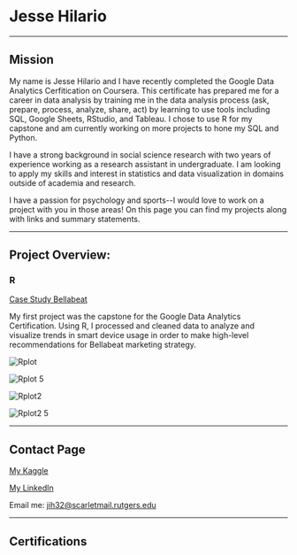 # Jesse Hilario

***
## Mission

My name is Jesse Hilario and I have recently completed the Google Data Analytics Cerfitication on Coursera. This certificate has prepared me for a career in data analysis by training me in the data analysis process (ask, prepare, process, analyze, share, act) by learning to use tools including SQL, Google Sheets, RStudio, and Tableau. I chose to use R for my capstone and am currently working on more projects to hone my SQL and Python.

I have a strong background in social science research with two years of experience working as a research assistant in undergraduate. I am looking to apply my skills and interest in statistics and data visualization in domains outside of academia and research.

I have a passion for psychology and sports--I would love to work on a project with you in those areas! On this page you can find my projects along with links and summary statements.


***
## Project Overview:

### R

[Case Study Bellabeat](https://www.kaggle.com/code/jessehilario/case-study-bellabeat)

My first project was the capstone for the Google Data Analytics Certification. Using R, I processed and cleaned data to analyze and visualize trends in smart device usage in order to make high-level recommendations for Bellabeat marketing strategy.

![Rplot](https://user-images.githubusercontent.com/106210905/183309227-7cf874ba-cc6e-4dff-ad67-5d9fd34b8dd2.png)

![Rplot 5](https://user-images.githubusercontent.com/106210905/183310479-9bb9a078-9abe-49b6-b475-ffdc73675492.png)

![Rplot2](https://user-images.githubusercontent.com/106210905/183308163-178b6093-79ed-47fd-b94e-88ae2cc73851.png)

![Rplot2 5](https://user-images.githubusercontent.com/106210905/183310534-f0ef176d-af0d-40c6-b8a2-80d8536e9718.png)



***
## Contact Page

[My Kaggle](https://www.kaggle.com/jessehilario)

[My LinkedIn](https://www.linkedin.com/in/jesse-hilario-5b8391178/)

Email me: jih32@scarletmail.rutgers.edu

***
## Certifications

